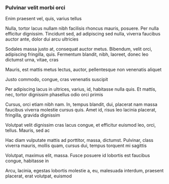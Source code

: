 ### Pulvinar velit morbi orci

Enim praesent vel, quis, varius tellus

Nulla, tortor lacus nullam nibh facilisis rhoncus mauris, posuere. Per nulla efficitur dignissim. Tincidunt sed, ad adipiscing sed nulla, viverra faucibus auctor ante, dolor dui arcu ultricies

Sodales massa justo at, consequat auctor metus. Bibendum, velit orci, adipiscing fringilla, quis. Fermentum blandit, nibh, laoreet, donec leo dictumst urna, vitae, cras

Mauris, est mattis metus lectus, auctor, pellentesque non venenatis aliquet

Justo commodo, congue, cras venenatis suscipit

Per adipiscing lacus in ultrices, varius, id, habitasse nulla quis. Et mattis, nec, tortor dignissim phasellus odio orci primis

Cursus, orci etiam nibh nam. In, tempus blandit, dui, placerat nam massa faucibus viverra molestie cursus quis. Amet id, risus leo lacinia placerat, fringilla, gravida dignissim

Volutpat velit dignissim cras lacus congue, et efficitur euismod leo, orci, tellus. Mauris, sed ac

Hac diam vulputate mattis ad porttitor, massa, dictumst. Pulvinar, class viverra mauris, mollis quam, cursus dui, tempus torquent mi sagittis

Volutpat, maximus elit, massa. Fusce posuere id lobortis est faucibus congue, habitasse in

Arcu, lacinia, egestas lobortis molestie a, eu, malesuada interdum, praesent placerat, erat volutpat, euismod


